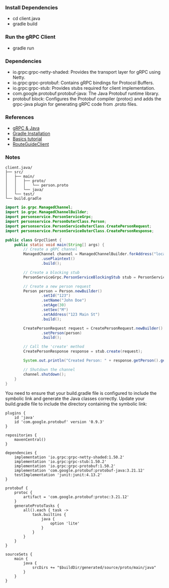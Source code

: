 ### Install Dependencies
- cd client.java
- gradle build

### Run the gRPC Client
- gradle run

### Dependencies  
- io.grpc:grpc-netty-shaded: Provides the transport layer for gRPC using Netty.
- io.grpc:grpc-protobuf: Contains gRPC bindings for Protocol Buffers.
- io.grpc:grpc-stub: Provides stubs required for client implementation.
- com.google.protobuf:protobuf-java: The Java Protobuf runtime library.
- protobuf block: Configures the Protobuf compiler (protoc) and adds the grpc-java plugin for generating gRPC code from .proto files.

### References
- [gRPC & Java](https://grpc.io/docs/languages/java/)
- [Gradle Installation](https://gradle.org/install/)
- [Basics tutorial](https://grpc.io/docs/languages/java/basics/)
- [RouteGuideClient](https://github.com/grpc/grpc-java/blob/master/examples/src/main/java/io/grpc/examples/routeguide/RouteGuideClient.java)


### Notes

```
client.java/
├── src/
│   ├── main/
│   │   ├── proto/
│   │   │   └── person.proto
│   │   └── java/
│   └── test/
└── build.gradle
```

```java
import io.grpc.ManagedChannel;
import io.grpc.ManagedChannelBuilder;
import personservice.PersonServiceGrpc;
import personservice.PersonOuterClass.Person;
import personservice.PersonServiceOuterClass.CreatePersonRequest;
import personservice.PersonServiceOuterClass.CreatePersonResponse;

public class GrpcClient {
    public static void main(String[] args) {
        // Create a gRPC channel
        ManagedChannel channel = ManagedChannelBuilder.forAddress("localhost", 50051)
                .usePlaintext()
                .build();

        // Create a blocking stub
        PersonServiceGrpc.PersonServiceBlockingStub stub = PersonServiceGrpc.newBlockingStub(channel);

        // Create a new person request
        Person person = Person.newBuilder()
                .setId("123")
                .setName("John Doe")
                .setAge(30)
                .setSex("M")
                .setAddress("123 Main St")
                .build();

        CreatePersonRequest request = CreatePersonRequest.newBuilder()
                .setPerson(person)
                .build();

        // Call the 'create' method
        CreatePersonResponse response = stub.create(request);

        System.out.println("Created Person: " + response.getPerson().getName());

        // Shutdown the channel
        channel.shutdown();
    }
}
```

You need to ensure that your build.gradle file is configured to include the symbolic link and generate the Java classes correctly. Update your build.gradle file to include the directory containing the symbolic link:

```
plugins {
    id 'java'
    id 'com.google.protobuf' version '0.9.3'
}

repositories {
    mavenCentral()
}

dependencies {
    implementation 'io.grpc:grpc-netty-shaded:1.50.2'
    implementation 'io.grpc:grpc-stub:1.50.2'
    implementation 'io.grpc:grpc-protobuf:1.50.2'
    implementation 'com.google.protobuf:protobuf-java:3.21.12'
    testImplementation 'junit:junit:4.13.2'
}

protobuf {
    protoc {
        artifact = 'com.google.protobuf:protoc:3.21.12'
    }
    generateProtoTasks {
        all().each { task ->
            task.builtins {
                java {
                    option 'lite'
                }
            }
        }
    }
}

sourceSets {
    main {
        java {
            srcDirs += "$buildDir/generated/source/proto/main/java"
        }
    }
}

```